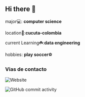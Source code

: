 ## Hi there 👋
major💻: **computer science**

location📍:**cucuta-colombia**

current Learning☘️:**data engineering**

hobbies: **play soccer**⚽

### Vias de contacto

![Website](https://img.shields.io/website?url=https%3A%2F%2Fimg.shields.io%2Fwebsite%3Furl%3Dhttp%253A%252F%252Fisaacgm88.com)


![GitHub commit activity](https://img.shields.io/github/commit-activity/m/isaacgm88/isaacgm88)

